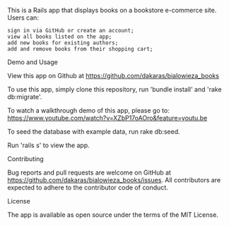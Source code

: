 This is a Rails app that displays books on a bookstore e-commerce site.
Users can:

    sign in via GitHub or create an account;
    view all books listed on the app;
    add new books for existing authors;
    add and remove books from their shopping cart;

Demo and Usage

View this app on Github at https://github.com/dakaras/bialowieza_books


To use this app, simply clone this repository, run 'bundle install' and 'rake db:migrate'.

To watch a walkthrough demo of this app, please go to: https://www.youtube.com/watch?v=XZbP17oAOro&feature=youtu.be

To seed the database with example data, run rake db:seed.

Run 'rails s' to view the app.

Contributing

Bug reports and pull requests are welcome on GitHub at https://github.com/dakaras/bialowieza_books/issues. All contributors are expected to adhere to the contributor code of conduct.

License

The app is available as open source under the terms of the MIT License.
